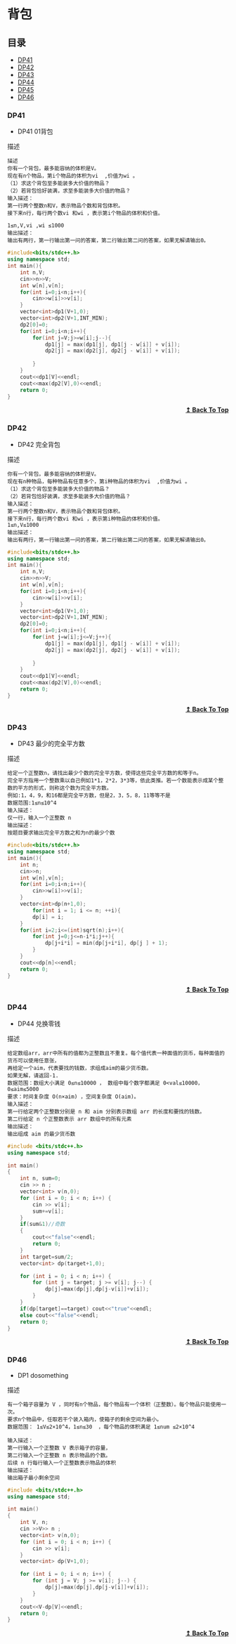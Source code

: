 # 背包

## 目录

- [DP41](#DP41)
- [DP42](#DP42)
- [DP43](#DP43)
- [DP44](#DP44)
- [DP45](#DP45)
- [DP46](#DP46)



### DP41
* DP41 01背包

描述
```
描述
你有一个背包，最多能容纳的体积是V。
现在有n个物品，第i个物品的体积为vi  ,价值为wi 。
（1）求这个背包至多能装多大价值的物品？
（2）若背包恰好装满，求至多能装多大价值的物品？
输入描述：
第一行两个整数n和V，表示物品个数和背包体积。
接下来n行，每行两个数vi 和wi ，表示第i个物品的体积和价值。

1≤n,V,vi ,wi ≤1000
输出描述：
输出有两行，第一行输出第一问的答案，第二行输出第二问的答案，如果无解请输出0。
```
<!-- ![img]() -->
```cpp
#include<bits/stdc++.h>
using namespace std;
int main(){
    int n,V;
    cin>>n>>V;
    int w[n],v[n];
    for(int i=0;i<n;i++){
        cin>>w[i]>>v[i];
    }
    vector<int>dp1(V+1,0);
    vector<int>dp2(V+1,INT_MIN);
    dp2[0]=0;
    for(int i=0;i<n;i++){
        for(int j=V;j>=w[i];j--){
            dp1[j] = max(dp1[j], dp1[j - w[i]] + v[i]);
            dp2[j] = max(dp2[j], dp2[j - w[i]] + v[i]);
            
        }
    }
    cout<<dp1[V]<<endl;
    cout<<max(dp2[V],0)<<endl;
    return 0;
}
```

<div align="right">
    <b><a href="#目录">↥ Back To Top</a></b>
</div>


### DP42
* DP42 完全背包

描述
```
你有一个背包，最多能容纳的体积是V。
现在有n种物品，每种物品有任意多个，第i种物品的体积为vi  ,价值为wi 。
（1）求这个背包至多能装多大价值的物品？
（2）若背包恰好装满，求至多能装多大价值的物品？
输入描述：
第一行两个整数n和V，表示物品个数和背包体积。
接下来n行，每行两个数vi 和wi ，表示第i种物品的体积和价值。
1≤n,V≤1000
输出描述：
输出有两行，第一行输出第一问的答案，第二行输出第二问的答案，如果无解请输出0。
```
<!-- ![img]() -->
```cpp
#include<bits/stdc++.h>
using namespace std;
int main(){
    int n,V;
    cin>>n>>V;
    int w[n],v[n];
    for(int i=0;i<n;i++){
        cin>>w[i]>>v[i];
    }
    vector<int>dp1(V+1,0);
    vector<int>dp2(V+1,INT_MIN);
    dp2[0]=0;
    for(int i=0;i<n;i++){
        for(int j=w[i];j<=V;j++){
            dp1[j] = max(dp1[j], dp1[j - w[i]] + v[i]);
            dp2[j] = max(dp2[j], dp2[j - w[i]] + v[i]);
            
        }
    }
    cout<<dp1[V]<<endl;
    cout<<max(dp2[V],0)<<endl;
    return 0;
}
```

<div align="right">
    <b><a href="#目录">↥ Back To Top</a></b>
</div>


### DP43
* DP43 最少的完全平方数

描述
```
给定一个正整数n，请找出最少个数的完全平方数，使得这些完全平方数的和等于n。
完全平方指用一个整数乘以自己例如1*1，2*2，3*3等，依此类推。若一个数能表示成某个整数的平方的形式，则称这个数为完全平方数。
例如:1，4，9，和16都是完全平方数，但是2，3，5，8，11等等不是
数据范围:1≤n≤10^4 ​
输入描述：
仅一行，输入一个正整数 n 
输出描述：
按题目要求输出完全平方数之和为n的最少个数
```
<!-- ![img]() -->
```cpp
#include<bits/stdc++.h>
using namespace std;
int main(){
    int n;
    cin>>n;
    int w[n],v[n];
    for(int i=0;i<n;i++){
        cin>>w[i]>>v[i];
    }
    vector<int>dp(n+1,0);
        for(int i = 1; i <= n; ++i){
        dp[i] = i;
    }
    for(int i=2;i<=(int)sqrt(n);i++){
        for(int j=0;j<=n-i*i;j++){            
            dp[j+i*i] = min(dp[j+i*i], dp[j ] + 1);            
        }
    }
    cout<<dp[n]<<endl;
    return 0;
}
```

<div align="right">
    <b><a href="#目录">↥ Back To Top</a></b>
</div>


### DP44
* DP44 兑换零钱

描述
```
给定数组arr，arr中所有的值都为正整数且不重复。每个值代表一种面值的货币，每种面值的货币可以使用任意张，
再给定一个aim，代表要找的钱数，求组成aim的最少货币数。
如果无解，请返回-1.
数据范围：数组大小满足 0≤n≤10000 ， 数组中每个数字都满足 0<val≤10000，0≤aim≤5000
要求：时间复杂度 O(n×aim) ，空间复杂度 O(aim)。
输入描述：
第一行给定两个正整数分别是 n 和 aim 分别表示数组 arr 的长度和要找的钱数。
第二行给定 n 个正整数表示 arr 数组中的所有元素
输出描述：
输出组成 aim 的最少货币数
```
<!-- ![img]() -->
```cpp
#include <bits/stdc++.h>
using namespace std;

int main()
{
    int n, sum=0;
    cin >> n ;
    vector<int> v(n,0);
    for (int i = 0; i < n; i++) {
        cin >> v[i];
        sum+=v[i];
    }
    if(sum&1)//奇数
    {
        cout<<"false"<<endl;
        return 0;
    }
    int target=sum/2;
    vector<int> dp(target+1,0);

    for (int i = 0; i < n; i++) {
        for (int j = target; j >= v[i]; j--) {
            dp[j]=max(dp[j],dp[j-v[i]]+v[i]);
        }
    }
    if(dp[target]==target) cout<<"true"<<endl;
    else cout<<"false"<<endl;
    return 0;
}
```

<div align="right">
    <b><a href="#目录">↥ Back To Top</a></b>
</div>


### DP46
* DP1 dosomething

描述
```
有一个箱子容量为 V ，同时有n个物品，每个物品有一个体积（正整数）。每个物品只能使用一次。
要求n个物品中，任取若干个装入箱内，使箱子的剩余空间为最小。
数据范围： 1≤V≤2×10^4，1≤n≤30  ，每个物品的体积满足 1≤num ≤2×10^4
  
输入描述：
第一行输入一个正整数 V 表示箱子的容量，
第二行输入一个正整数 n 表示物品的个数。
后续 n 行每行输入一个正整数表示物品的体积    
输出描述：
输出箱子最小剩余空间
```
<!-- ![img]() -->
```cpp
#include <bits/stdc++.h>
using namespace std;

int main()
{
    int V, n;
    cin >>V>> n ;
    vector<int> v(n,0);
    for (int i = 0; i < n; i++) {
        cin >> v[i];
    }
    vector<int> dp(V+1,0);

    for (int i = 0; i < n; i++) {
        for (int j = V; j >= v[i]; j--) {
            dp[j]=max(dp[j],dp[j-v[i]]+v[i]);
        }
    }
    cout<<V-dp[V]<<endl;
    return 0;
}
```

<div align="right">
    <b><a href="#目录">↥ Back To Top</a></b>
</div>

